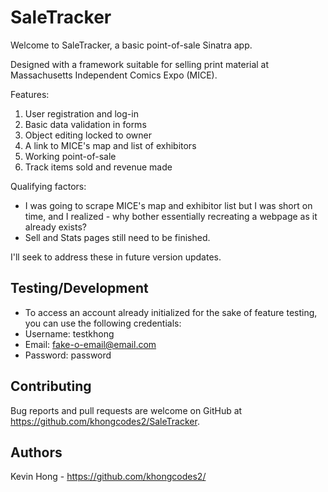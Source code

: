 # SaleTracker

Welcome to SaleTracker, a basic point-of-sale Sinatra app.

Designed with a framework suitable for selling print material at Massachusetts Independent Comics Expo (MICE).

Features:
1. User registration and log-in
2. Basic data validation in forms
3. Object editing locked to owner
4. A link to MICE's map and list of exhibitors
5. Working point-of-sale
6. Track items sold and revenue made

Qualifying factors:
- I was going to scrape MICE's map and exhibitor list but I was short on time, and I realized - why bother essentially recreating a webpage as it already exists?
- Sell and Stats pages still need to be finished.

I'll seek to address these in future version updates.


## Testing/Development

- To access an account already initialized for the sake of feature testing, you can use the following credentials:
- Username: testkhong
- Email: fake-o-email@email.com
- Password: password


## Contributing

Bug reports and pull requests are welcome on GitHub at https://github.com/khongcodes2/SaleTracker.

## Authors

Kevin Hong - https://github.com/khongcodes2/
